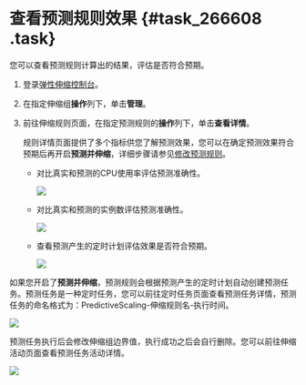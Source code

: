 # 查看预测规则效果 {#task_266608 .task}

您可以查看预测规则计算出的结果，评估是否符合预期。

1.  登录[弹性伸缩控制台](https://essnew.console.aliyun.com/)。
2.  在指定伸缩组**操作**列下，单击**管理**。
3.  前往伸缩规则页面，在指定预测规则的**操作**列下，单击**查看详情**。 

    规则详情页面提供了多个指标供您了解预测效果，您可以在确定预测效果符合预期后再开启**预测并伸缩**，详细步骤请参见[修改预测规则](cn.zh-CN/用户指南/维护自动伸缩/修改伸缩规则.md#)。

    -   对比真实和预测的CPU使用率评估预测准确性。

        ![](http://static-aliyun-doc.oss-cn-hangzhou.aliyuncs.com/assets/img/220366/155869186647840_zh-CN.png)

    -   对比真实和预测的实例数评估预测准确性。

        ![](http://static-aliyun-doc.oss-cn-hangzhou.aliyuncs.com/assets/img/220366/155869186747841_zh-CN.png)

    -   查看预测产生的定时计划评估效果是否符合预期。

        ![](http://static-aliyun-doc.oss-cn-hangzhou.aliyuncs.com/assets/img/220366/155869186747842_zh-CN.png)


如果您开启了**预测并伸缩**，预测规则会根据预测产生的定时计划自动创建预测任务。预测任务是一种定时任务，您可以前往定时任务页面查看预测任务详情，预测任务的命名格式为：PredictiveScaling-伸缩规则名-执行时间。

![](http://static-aliyun-doc.oss-cn-hangzhou.aliyuncs.com/assets/img/220366/155869186747843_zh-CN.png)

预测任务执行后会修改伸缩组边界值，执行成功之后会自行删除。您可以前往伸缩活动页面查看预测任务活动详情。

![](http://static-aliyun-doc.oss-cn-hangzhou.aliyuncs.com/assets/img/220366/155869186747844_zh-CN.png)

